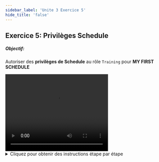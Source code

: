```yaml
---
sidebar_label: 'Unite 3 Exercice 5'
hide_title: 'false'
---
```


## Exercice 5: Privilèges Schedule

##### Objectif:

Autoriser des **privilèges de Schedule** au rôle ```Training``` pour **MY FIRST SCHEDULE**

<div>
<video width="320" height="240" controls>
  <source src="videobasic/U3E5.mp4" type="video/mp4"></source>
Your browser does not support the video tag.
</video>
</div>

<details>

<summary>Cliquez pour obtenir des instructions étape par étape</summary>

1. Sous la rubrique **Sécurité > Privilèges**, double-cliquez sur **Privilèges Schedule**.
2. Dans la liste déroulante **Sélectionner un profil** sélectionnez le **rôle Training**.
3. Notez que tous les Schedules sont présentés dans la liste Non-autorisé (à gauche)
4. Sous la liste Non-autorisé, cliquez sur **My First Schedule**, puis sur la flèche verte (pointant vers la droite) pour placer **My First Schedule** dans la liste **Autorisé**.
5. Fermez l'onglet **Privilèges Schedules**.

</details>